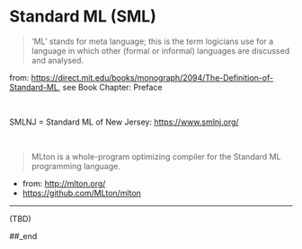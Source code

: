 # Standard ML (SML)

> ‘ML’ stands for meta language; this is the term logicians use for a language in which other (formal or informal) languages are discussed and analysed.

from: https://direct.mit.edu/books/monograph/2094/The-Definition-of-Standard-ML,  see Book Chapter: Preface 

<br/>

SMLNJ = Standard ML of New Jersey: https://www.smlnj.org/

<br/>

> MLton is a whole-program optimizing compiler for the Standard ML programming language.
- from: http://mlton.org/
- https://github.com/MLton/mlton

---

(TBD)

##_end
